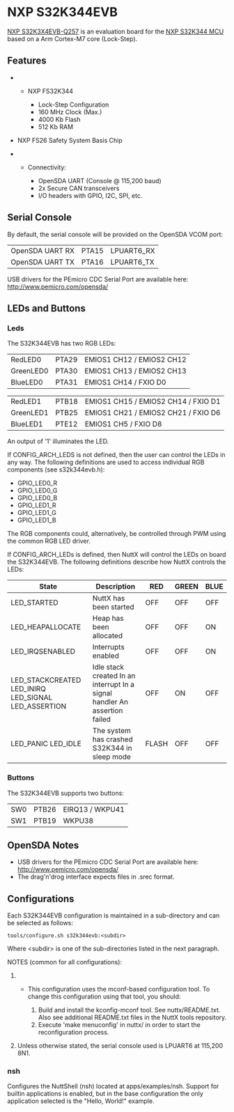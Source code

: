 # NXP S32K344EVB

[NXP
S32K3X4EVB-Q257](https://www.nxp.com/design/development-boards/automotive-development-platforms/s32k-mcu-platforms/s32k3x4-q257-full-featured-general-purpose-development-board:S32K3X4EVB-Q257)
is an evaluation board for the [NXP S32K344
MCU](https://www.nxp.com/products/processors-and-microcontrollers/s32-automotive-platform/s32k-general-purpose-mcus/s32k3-microcontrollers-for-general-purpose:S32K3)
based on a Arm Cortex-M7 core (Lock-Step).

## Features

  -   - NXP FS32K344
        
          - Lock-Step Configuration
          - 160 MHz Clock (Max.)
          - 4000 Kb Flash
          - 512 Kb RAM

  - NXP FS26 Safety System Basis Chip

  -   - Connectivity:
        
          - OpenSDA UART (Console @ 115,200 baud)
          - 2x Secure CAN transceivers
          - I/O headers with GPIO, I2C, SPI, etc.

## Serial Console

By default, the serial console will be provided on the OpenSDA VCOM
port:

|                 |       |             |
| --------------- | ----- | ----------- |
| OpenSDA UART RX | PTA15 | LPUART6\_RX |
| OpenSDA UART TX | PTA16 | LPUART6\_TX |

USB drivers for the PEmicro CDC Serial Port are available here:
<http://www.pemicro.com/opensda/>

## LEDs and Buttons

### Leds

The S32K344EVB has two RGB LEDs:

|           |       |                           |
| --------- | ----- | ------------------------- |
| RedLED0   | PTA29 | EMIOS1 CH12 / EMIOS2 CH12 |
| GreenLED0 | PTA30 | EMIOS1 CH13 / EMIOS2 CH13 |
| BlueLED0  | PTA31 | EMIOS1 CH14 / FXIO D0     |

|           |       |                                     |
| --------- | ----- | ----------------------------------- |
| RedLED1   | PTB18 | EMIOS1 CH15 / EMIOS2 CH14 / FXIO D1 |
| GreenLED1 | PTB25 | EMIOS1 CH21 / EMIOS2 CH21 / FXIO D6 |
| BlueLED1  | PTE12 | EMIOS1 CH5 / FXIO D8                |

An output of '1' illuminates the LED.

If CONFIG\_ARCH\_LEDS is not defined, then the user can control the LEDs
in any way. The following definitions are used to access individual RGB
components (see s32k344evb.h):

  - GPIO\_LED0\_R
  - GPIO\_LED0\_G
  - GPIO\_LED0\_B
  - GPIO\_LED1\_R
  - GPIO\_LED1\_G
  - GPIO\_LED1\_B

The RGB components could, alternatively, be controlled through PWM using
the common RGB LED driver.

If CONFIG\_ARCH\_LEDs is defined, then NuttX will control the LEDs on
board the S32K344EVB. The following definitions describe how NuttX
controls the LEDs:

| State                                                   | Description                                                                | RED   | GREEN | BLUE |
| ------------------------------------------------------- | -------------------------------------------------------------------------- | ----- | ----- | ---- |
| LED\_STARTED                                            | NuttX has been started                                                     | OFF   | OFF   | OFF  |
| LED\_HEAPALLOCATE                                       | Heap has been allocated                                                    | OFF   | OFF   | ON   |
| LED\_IRQSENABLED                                        | Interrupts enabled                                                         | OFF   | OFF   | ON   |
| LED\_STACKCREATED LED\_INIRQ LED\_SIGNAL LED\_ASSERTION | Idle stack created In an interrupt In a signal handler An assertion failed | OFF   | ON    | OFF  |
| LED\_PANIC LED\_IDLE                                    | The system has crashed S32K344 in sleep mode                               | FLASH | OFF   | OFF  |

### Buttons

The S32K344EVB supports two buttons:

|     |       |                 |
| --- | ----- | --------------- |
| SW0 | PTB26 | EIRQ13 / WKPU41 |
| SW1 | PTB19 | WKPU38          |

## OpenSDA Notes

  - USB drivers for the PEmicro CDC Serial Port are available here:
    <http://www.pemicro.com/opensda/>
  - The drag'n'drog interface expects files in .srec format.

## Configurations

Each S32K344EVB configuration is maintained in a sub-directory and can
be selected as follows:

    tools/configure.sh s32k344evb:<subdir>

Where \<subdir\> is one of the sub-directories listed in the next
paragraph.

NOTES (common for all configurations):

1.    - This configuration uses the mconf-based configuration tool. To
        change this configuration using that tool, you should:
        
        1.  Build and install the kconfig-mconf tool. See
            nuttx/README.txt. Also see additional README.txt files in
            the NuttX tools repository.
        2.  Execute 'make menuconfig' in nuttx/ in order to start the
            reconfiguration process.

2.  Unless otherwise stated, the serial console used is LPUART6 at
    115,200 8N1.

### nsh

Configures the NuttShell (nsh) located at apps/examples/nsh. Support for
builtin applications is enabled, but in the base configuration the only
application selected is the "Hello, World\!" example.
